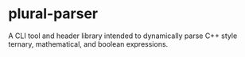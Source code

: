 # plural-parser
A CLI tool and header library intended to dynamically parse C++ style ternary, mathematical, and boolean expressions.
